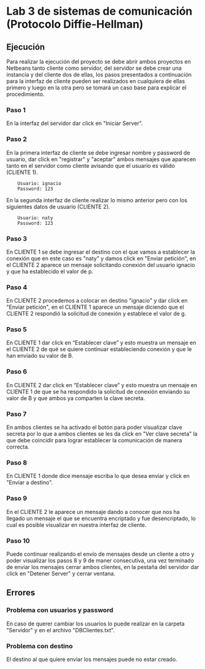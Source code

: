 # Lab 3 de sistemas de comunicación (Protocolo Diffie-Hellman)




## Ejecución
Para realizar la ejecución del proyecto se debe abrir ambos proyectos en Netbeans tanto cliente como servidor, del servidor se debe crear una instancia y del cliente dos de ellas, los pasos presentados a continuación para la interfaz de cliente pueden ser realizados en cualquiera de ellas primero y luego en la otra pero se tomará un caso base para explicar el procedimiento.




### Paso 1
En la interfaz del servidor dar click en "Iniciar Server".




### Paso 2
En la primera interfaz de cliente se debe ingresar nombre y password de usuario, dar click en "registrar" y "aceptar" ambos mensajes que aparecen tanto en el servidor como cliente avisando que el usuario es válido (CLIENTE 1).


```
    Usuario: ignacio
    Password: 123
```
En la segunda interfaz de cliente realizar lo mismo anterior pero con los siguientes datos de usuario (CLIENTE 2).
```
    Usuario: naty
    Password: 123
```




### Paso 3
En CLIENTE 1 se debe ingresar el destino con el que vamos a establecer la conexión que en este caso es "naty" y damos click en "Enviar petición", en el CLIENTE 2  aparece un mensaje solicitando conexión del usuario ignacio y que ha establecido el valor de p.


### Paso 4
En CLIENTE 2 procedemos a colocar en destino "ignacio" y dar click en "Enviar petición", en el  CLIENTE 1  aparece un mensaje diciendo que el CLIENTE 2 respondió la solicitud de conexión y establece el valor de g.




### Paso 5
En CLIENTE 1 dar click en “Establecer clave”  y esto muestra un mensaje en el CLIENTE 2 de qué se quiere continuar estableciendo conexión y que le han enviado su valor de B.


### Paso 6
En CLIENTE 2 dar click en “Establecer clave” y esto muestra un mensaje en CLIENTE 1 de que se ha respondido la solicitud de conexión enviando su valor de B y que ambos ya comparten la clave secreta.


### Paso 7
En ambos clientes se ha activado el botón para poder visualizar clave secreta por lo que a ambos clientes se les da click en "Ver clave secreta" la que debe coincidir para lograr establecer la comunicación de manera correcta.




### Paso 8
En CLIENTE 1 donde dice mensaje escriba lo que desea enviar y click en "Enviar a destino".




### Paso 9
En el  CLIENTE 2 le aparece un mensaje dando a conocer que nos ha llegado un mensaje el que se encuentra encriptado y fue desencriptado, lo cual es posible visualizar en nuestra interfaz de cliente.




### Paso 10
Puede continuar realizando el envío de mensajes desde un cliente a otro y poder visualizar los pasos 8 y 9 de maner consecutiva, una vez terminado de enviar los mensajes cerrar ambos clientes, en la pestaña del servidor dar click en "Detener Server" y cerrar ventana.




## Errores




### Problema con usuarios y password
En caso de querer cambiar los usuarios lo puede realizar en la carpeta "Servidor" y en el archivo "DBClientes.txt".




### Problema con destino
El destino al que quiere enviar los mensajes puede no estar creado.


[//]: # ( http://dillinger.io/, https://stackedit.io/editor)
